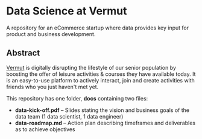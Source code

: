 # Data Science at Vermut
A repository for an eCommerce startup where data provides key input for product and business development.

## Abstract
[Vermut](https://www.linkedin.com/company/vermut/) is digitally disrupting the lifestyle of our senior population by boosting the offer of leisure activities & courses they have available today. It is an easy-to-use platform to actively interact, join and create activities with friends who you just haven't met yet.

This repository has one folder, **docs** containing two files:
- **data-kick-off.pdf** – Slides stating the vision and business goals of the data team (1 data scientist, 1 data engineer)
- **data-roadmap.md** – Action plan describing timeframes and deliverables as to achieve objectives
